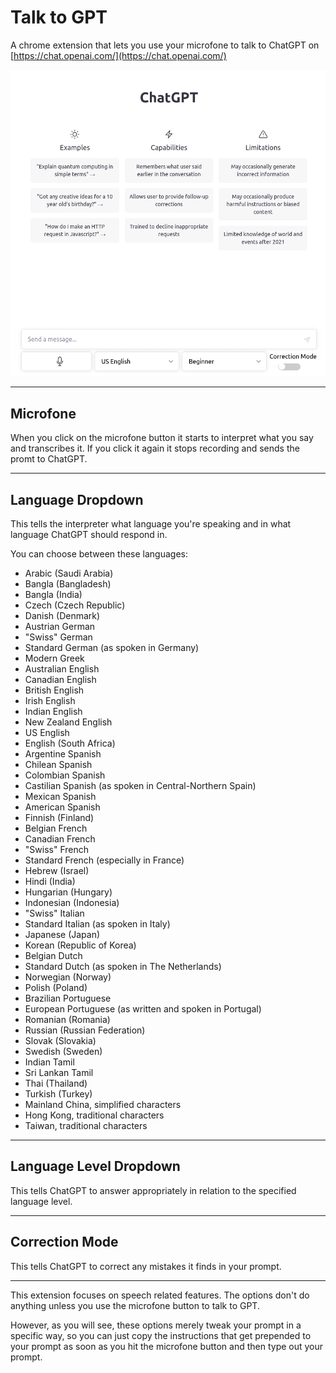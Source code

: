 # Talk to GPT

A chrome extension that lets you use your microfone to talk to ChatGPT on [https://chat.openai.com/](https://chat.openai.com/)

<img src="Screenshots/showcase.png" />

---

## Microfone

When you click on the microfone button it starts to interpret what you say and transcribes it. If you click it again it stops recording and sends the promt to ChatGPT.

---

## Language Dropdown

This tells the interpreter what language you're speaking and in what language ChatGPT should respond in.

You can choose between these languages:

- Arabic (Saudi Arabia)
- Bangla (Bangladesh)
- Bangla (India)
- Czech (Czech Republic)
- Danish (Denmark)
- Austrian German
- "Swiss" German
- Standard German (as spoken in Germany)
- Modern Greek
- Australian English
- Canadian English
- British English
- Irish English
- Indian English
- New Zealand English
- US English
- English (South Africa)
- Argentine Spanish
- Chilean Spanish
- Colombian Spanish
- Castilian Spanish (as spoken in Central-Northern Spain)
- Mexican Spanish
- American Spanish
- Finnish (Finland)
- Belgian French
- Canadian French
- "Swiss" French
- Standard French (especially in France)
- Hebrew (Israel)
- Hindi (India)
- Hungarian (Hungary)
- Indonesian (Indonesia)
- "Swiss" Italian
- Standard Italian (as spoken in Italy)
- Japanese (Japan)
- Korean (Republic of Korea)
- Belgian Dutch
- Standard Dutch (as spoken in The Netherlands)
- Norwegian (Norway)
- Polish (Poland)
- Brazilian Portuguese
- European Portuguese (as written and spoken in Portugal)
- Romanian (Romania)
- Russian (Russian Federation)
- Slovak (Slovakia)
- Swedish (Sweden)
- Indian Tamil
- Sri Lankan Tamil
- Thai (Thailand)
- Turkish (Turkey)
- Mainland China, simplified characters
- Hong Kong, traditional characters
- Taiwan, traditional characters

---

## Language Level Dropdown

This tells ChatGPT to answer appropriately in relation to the specified language level.

---

## Correction Mode

This tells ChatGPT to correct any mistakes it finds in your prompt.

---

This extension focuses on speech related features. The options don't do anything unless you use the microfone button to talk to GPT.

However, as you will see, these options merely tweak your prompt in a specific way, so you can just copy the instructions that get prepended to your prompt as soon as you hit the microfone button and then type out your prompt.
